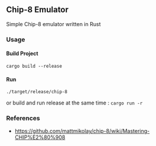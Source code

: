 ## Chip-8 Emulator

Simple Chip-8 emulator written in Rust

### Usage


#### Build Project

```shell
cargo build --release
```

#### Run

```shell
./target/release/chip-8
```

or build and run release at the same time : `cargo run -r`

### References

- https://github.com/mattmikolay/chip-8/wiki/Mastering-CHIP%E2%80%908

